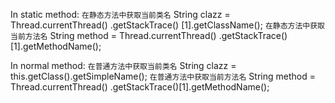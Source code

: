 In static method:
    ``在静态方法中获取当前类名``
    String clazz = Thread.currentThread() .getStackTrace() [1].getClassName();
    ``在静态方法中获取当前方法名``
    String method = Thread.currentThread() .getStackTrace()[1].getMethodName();
 
In normal method:
    ``在普通方法中获取当前类名``
    String clazz = this.getClass().getSimpleName(); 
    ``在普通方法中获取当前方法名``
    String method = Thread.currentThread() .getStackTrace()[1].getMethodName(); 